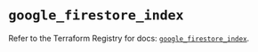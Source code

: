 # `google_firestore_index`

Refer to the Terraform Registry for docs: [`google_firestore_index`](https://registry.terraform.io/providers/hashicorp/google-beta/5.37.0/docs/resources/google_firestore_index).
